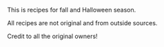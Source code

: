 This is recipes for fall and Halloween season.

All recipes are not original and from outside sources.

Credit to all the original owners!

